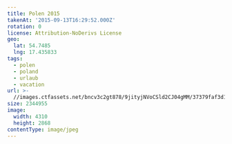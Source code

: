 ```yaml
---
title: Polen 2015
takenAt: '2015-09-13T16:29:52.000Z'
rotation: 0
license: Attribution-NoDerivs License
geo:
  lat: 54.7485
  lng: 17.435833
tags:
  - polen
  - poland
  - urlaub
  - vacation
url: >-
  //images.ctfassets.net/bncv3c2gt878/9jityjNVoCSld2CJ04gMM/37379faf3d1ae68bfd05ebc01e24e3d4/polen-2015_25862738641_o
size: 2344955
image:
  width: 4310
  height: 2868
contentType: image/jpeg
---
```


